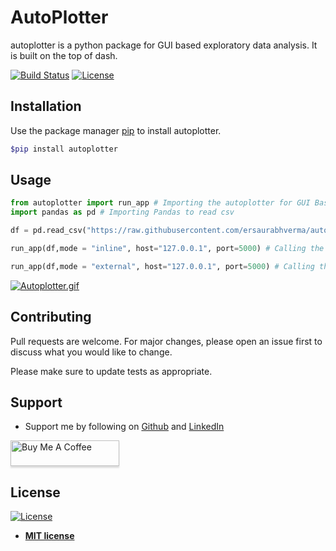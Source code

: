 # AutoPlotter

autoplotter is a python package for GUI based exploratory data analysis. It is built on the top of dash.

[![Build Status](http://img.shields.io/travis/badges/badgerbadgerbadger.svg?style=flat-square)](https://travis-ci.org/badges/badgerbadgerbadger)
[![License](http://img.shields.io/:license-mit-blue.svg?style=flat-square)](http://badges.mit-license.org)

## Installation

Use the package manager [pip](https://pip.pypa.io/en/stable/) to install autoplotter.

```bash
$pip install autoplotter
```

## Usage

```python
from autoplotter import run_app # Importing the autoplotter for GUI Based EDA
import pandas as pd # Importing Pandas to read csv

df = pd.read_csv("https://raw.githubusercontent.com/ersaurabhverma/autoplotter/master/Data/data.csv") # Reading data

run_app(df,mode = "inline", host="127.0.0.1", port=5000) # Calling the autoplotter.run_app in inline mode

run_app(df,mode = "external", host="127.0.0.1", port=5000) # Calling the autoplotter.run_app in external mode
```
[![Autoplotter.gif](https://s8.gifyu.com/images/Autoplotter.gif)](https://gifyu.com/image/gyrf)


## Contributing
Pull requests are welcome. For major changes, please open an issue first to discuss what you would like to change.

Please make sure to update tests as appropriate.

## Support 

- Support me by following on <a href="https://github.com/ersaurabhverma" target="_blank">Github</a> and <a href="https://www.linkedin.com/in/vermasaurabh8010/" target="_blank">LinkedIn</a>

<a href="https://www.buymeacoffee.com/ersaurabhverma" target="_blank"><img src="https://www.buymeacoffee.com/assets/img/custom_images/orange_img.png" alt="Buy Me A Coffee" style="height: 41px !important;width: 174px !important;box-shadow: 0px 3px 2px 0px rgba(190, 190, 190, 0.5) !important;-webkit-box-shadow: 0px 3px 2px 0px rgba(190, 190, 190, 0.5) !important;" ></a>


## License

[![License](http://img.shields.io/:license-mit-blue.svg?style=flat-square)](http://badges.mit-license.org)

- **[MIT license](http://opensource.org/licenses/mit-license.php)**
